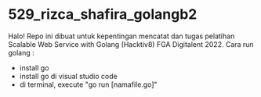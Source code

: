 # 529_rizca_shafira_golangb2

Halo! Repo ini dibuat untuk kepentingan mencatat dan tugas pelatihan Scalable Web Service with Golang (Hacktiv8) FGA Digitalent 2022. 
Cara run golang :
- install go
- install go di visual studio code
- di terminal, execute "go run [namafile.go]"
